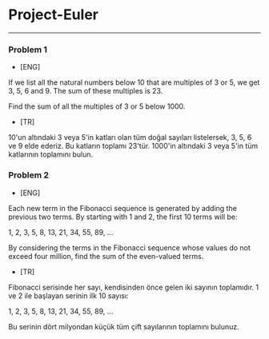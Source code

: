 # Project-Euler

<hr>

### Problem 1

* [ENG]

If we list all the natural numbers below 10 that are multiples of 3 or 5, we get 3, 5, 6 and 9. The sum of these multiples is 23.

Find the sum of all the multiples of 3 or 5 below 1000.

* [TR]

10'un altındaki 3 veya 5'in katları olan tüm doğal sayıları listelersek, 3, 5, 6 ve 9 elde ederiz. Bu katların toplamı 23'tür.
1000'in altındaki 3 veya 5'in tüm katlarının toplamını bulun.
<br/>

### Problem 2

* [ENG]

Each new term in the Fibonacci sequence is generated by adding the previous two terms. By starting with 1 and 2, the first 10 terms will be:

1, 2, 3, 5, 8, 13, 21, 34, 55, 89, ...

By considering the terms in the Fibonacci sequence whose values do not exceed four million, find the sum of the even-valued terms.

* [TR]

Fibonacci serisinde her sayı, kendisinden önce gelen iki sayının toplamıdır. 1 ve 2 ile başlayan serinin ilk 10 sayısı:

1, 2, 3, 5, 8, 13, 21, 34, 55, 89, …

Bu serinin dört milyondan küçük tüm çift sayılarının toplamını bulunuz.
